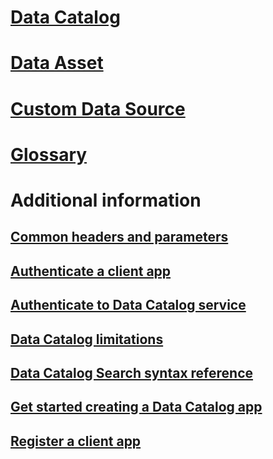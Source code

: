 # [Data Catalog](index.md)
# [Data Asset](data-catalog-data-asset.md)
# [Custom Data Source](data-catalog-custom-data-source.md)
# [Glossary](data-catalog-glossary.md)
# Additional information
## [Common headers and parameters](Common-headers-and-parameters.md)
## [Authenticate a client app](Authenticate-a-client-app.md)
## [Authenticate to Data Catalog service](Authenticate-to-Data-Catalog-service.md)
## [Data Catalog limitations](Data-Catalog-limitations.md)
## [Data Catalog Search syntax reference](Data-Catalog-Search-syntax-reference.md)
## [Get started creating a Data Catalog app](Get-started-creating-a-Data-Catalog-app.md)
## [Register a client app](Register-a-client-app.md)
